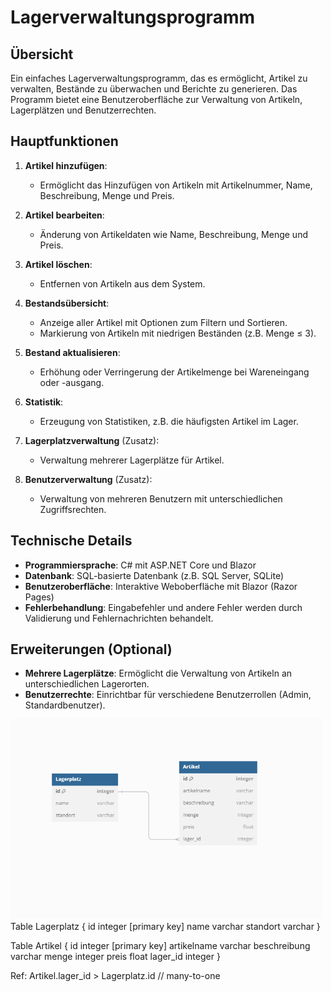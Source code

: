 # Lagerverwaltungsprogramm

## Übersicht
Ein einfaches Lagerverwaltungsprogramm, das es ermöglicht, Artikel zu verwalten, Bestände zu überwachen und Berichte zu generieren. Das Programm bietet eine Benutzeroberfläche zur Verwaltung von Artikeln, Lagerplätzen und Benutzerrechten.

## Hauptfunktionen

1. **Artikel hinzufügen**:
   - Ermöglicht das Hinzufügen von Artikeln mit Artikelnummer, Name, Beschreibung, Menge und Preis.
   
2. **Artikel bearbeiten**:
   - Änderung von Artikeldaten wie Name, Beschreibung, Menge und Preis.

3. **Artikel löschen**:
   - Entfernen von Artikeln aus dem System.

4. **Bestandsübersicht**:
   - Anzeige aller Artikel mit Optionen zum Filtern und Sortieren.
   - Markierung von Artikeln mit niedrigen Beständen (z.B. Menge ≤ 3).
   
5. **Bestand aktualisieren**:
   - Erhöhung oder Verringerung der Artikelmenge bei Wareneingang oder -ausgang.

6. **Statistik**:
   - Erzeugung von Statistiken, z.B. die häufigsten Artikel im Lager.

7. **Lagerplatzverwaltung** (Zusatz):
   - Verwaltung mehrerer Lagerplätze für Artikel.

8. **Benutzerverwaltung** (Zusatz):
   - Verwaltung von mehreren Benutzern mit unterschiedlichen Zugriffsrechten.

## Technische Details

- **Programmiersprache**: C# mit ASP.NET Core und Blazor
- **Datenbank**: SQL-basierte Datenbank (z.B. SQL Server, SQLite)
- **Benutzeroberfläche**: Interaktive Weboberfläche mit Blazor (Razor Pages)
- **Fehlerbehandlung**: Eingabefehler und andere Fehler werden durch Validierung und Fehlernachrichten behandelt.

## Erweiterungen (Optional)

- **Mehrere Lagerplätze**: Ermöglicht die Verwaltung von Artikeln an unterschiedlichen Lagerorten.
- **Benutzerrechte**: Einrichtbar für verschiedene Benutzerrollen (Admin, Standardbenutzer).



<img src="img/dbdiagram.png" width="500px" />
Table Lagerplatz {
  id integer [primary key]
  name varchar
  standort varchar 
}

Table Artikel {
  id integer [primary key]
  artikelname varchar
  beschreibung varchar
  menge integer
  preis float
  lager_id integer
}



Ref: Artikel.lager_id > Lagerplatz.id // many-to-one

